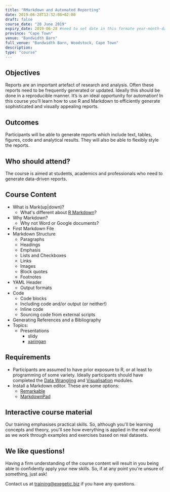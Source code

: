 ```yaml
---
title: "RMarkdown and Automated Reporting"
date: 2019-06-28T12:32:08+02:00
draft: false
course_date: "28 June 2019"
expiry_date: 2019-06-28 #need to set date in this formate year-month-day
province: "Cape Town"
venue: "Bandwidth Barn"
full_venue: "Bandwidth Barn, Woodstock, Cape Town"
description: 
type: "course"
---
```


## Objectives

Reports are an important artefact of research and analysis. Often these reports need to be frequently generated or updated. Ideally this should be done in a reproducible manner. It’s is an ideal opportunity for automation! In this course you’ll learn how to use R and Markdown to efficiently generate sophisticated and visually appealing reports.
          
## Outcomes

Participants will be able to generate reports which include text, tables, figures, code and analytical results. They will also be able to flexibly style the reports.

## Who should attend?

The course is aimed at students, academics and professionals who need to generate data-driven reports.

## Course Content

- What is Mark(up|down)?
  - What's different about [R Markdown](https://github.com/rstudio/rmarkdown)?
- Why Markdown?
  - Why not Word or Google documents?
- First Markdown File
- Markdown Structure
  - Paragraphs
  - Headings
  - Emphasis
  - Lists and Checkboxes
  - Links
  - Images
  - Block quotes
  - Footnotes
- YAML Header
  - Output formats
- Code
  - Code blocks
  - Including code and/or output (or neither!)
  - Inline code
  - Sourcing code from external scripts
- Generating References and a Bibliography
- Topics:
  - Presentations
    - slidy
    - [xaringan](https://github.com/yihui/xaringan)
          
## Requirements
          
- Participants are assumed to have prior exposure to R, or at least to programming of some variety. Ideally participants should have completed the [Data Wrangling](https://exegetic-test.netlify.com/training/r-data-wrangling/) and [Visualisation](https://exegetic-test.netlify.com/training/r-visualisation/) modules.
- Install a Markdown editor. These are some options:
  - [Remarkable](https://remarkableapp.github.io/index.html)
  - [MarkdownPad](http://markdownpad.com/)

## Interactive course material
          
Our training emphasises practical skills. So, although you'll be learning concepts and theory, you'll see how everything is applied in the real world as we work through examples and exercises based on real datasets.

## We like questions!
          
Having a firm understanding of the course content will result in you being able to confidently apply your new skills. So, if at any point you're unsure of something, just ask!

Contact us at training@exegetic.biz if you have any questions.
